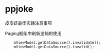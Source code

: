 # ppjoke

皮皮虾最佳实践注意事项

Paging框架中刷新逻辑的使用
```
    mViewModel.getDataSource().invalidate();
    mViewModel.getDataSource().invalid();

```